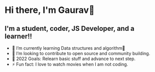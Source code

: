 # Hi there, I'm Gaurav👋 



## I'm a student, coder, JS Developer, and a learner!!

- 🌱 I’m currently learning Data structures and algorithm🤣
- 👯 I’m looking to contribute to open source and community building.
- 🥅 2022 Goals: Relearn basic stuff and advance to next step.
- ⚡ Fun fact: I love to watch movies when I am not coding.


